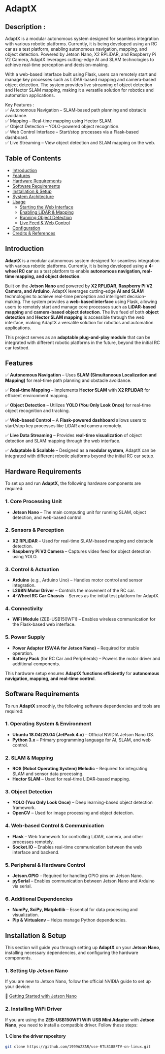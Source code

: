 # AdaptX

## Description :

AdaptX is a modular autonomous system designed for seamless integration with various robotic platforms. Currently, it is being developed using an RC car as a test platform, enabling autonomous navigation, mapping, and object detection. Powered by Jetson Nano, X2 RPLiDAR, and Raspberry Pi V2 Camera, AdaptX leverages cutting-edge AI and SLAM technologies to achieve real-time perception and decision-making.

With a web-based interface built using Flask, users can remotely start and manage key processes such as LiDAR-based mapping and camera-based object detection. The system provides live streaming of object detection and Hector SLAM mapping, making it a versatile solution for robotics and automation applications.

Key Features :<br> 
✅ Autonomous Navigation – SLAM-based path planning and obstacle avoidance.<br>
✅ Mapping – Real-time mapping using Hector SLAM.<br>
✅ Object Detection – YOLO-powered object recognition.<br>
✅ Web Control Interface – Start/stop processes via a Flask-based dashboard.<br>
✅ Live Streaming – View object detection and SLAM mapping on the web.


## Table of Contents
- [Introduction](#introduction)
- [Features](#features)
- [Hardware Requirements](#hardware-requirements)
- [Software Requirements](#software-requirements)
- [Installation & Setup](#installation--setup)
- [System Architecture](#system-architecture)
- [Usage](#usage)
  - [Starting the Web Interface](#starting-the-web-interface)
  - [Enabling LiDAR & Mapping](#enabling-lidar--mapping)
  - [Running Object Detection](#running-object-detection)
  - [Live Feed & Web Control](#live-feed--web-control)
- [Configuration](#configuration)
- [Credits & References](#credits--references)


## Introduction

**AdaptX** is a modular autonomous system designed for seamless integration with various robotic platforms. Currently, it is being developed using a **4-wheel RC car** as a test platform to enable **autonomous navigation, real-time mapping, and object detection**.

Built on the **Jetson Nano** and powered by **X2 RPLiDAR, Raspberry Pi V2 Camera, and Arduino**, AdaptX leverages cutting-edge **AI and SLAM** technologies to achieve real-time perception and intelligent decision-making. The system provides a **web-based interface** using Flask, allowing users to remotely start and manage core processes such as **LiDAR-based mapping** and **camera-based object detection**. The live feed of both **object detection** and **Hector SLAM mapping** is accessible through the web interface, making AdaptX a versatile solution for robotics and automation applications.

This project serves as an **adaptable plug-and-play module** that can be integrated with different robotic platforms in the future, beyond the initial RC car testbed.

## Features

✅ **Autonomous Navigation** – Uses **SLAM (Simultaneous Localization and Mapping)** for real-time path planning and obstacle avoidance.  

✅ **Real-time Mapping** – Implements **Hector SLAM** with **X2 RPLiDAR** for efficient environment mapping.  

✅ **Object Detection** – Utilizes **YOLO (You Only Look Once)** for real-time object recognition and tracking.  

✅ **Web-based Control** – A **Flask-powered dashboard** allows users to start/stop key processes like LiDAR and camera remotely.  

✅ **Live Data Streaming** – Provides **real-time visualization** of object detection and SLAM mapping through the web interface.  

✅ **Adaptable & Scalable** – Designed as a **modular system**, AdaptX can be integrated with different robotic platforms beyond the initial RC car setup.  

## Hardware Requirements  

To set up and run **AdaptX**, the following hardware components are required:  

### **1. Core Processing Unit**  
- **Jetson Nano** – The main computing unit for running SLAM, object detection, and web-based control.  

### **2. Sensors & Perception**  
- **X2 RPLiDAR** – Used for real-time SLAM-based mapping and obstacle detection.  
- **Raspberry Pi V2 Camera** – Captures video feed for object detection using YOLO.  

### **3. Control & Actuation**  
- **Arduino** (e.g., Arduino Uno) – Handles motor control and sensor integration.  
- **L298N Motor Driver** – Controls the movement of the RC car.  
- **4-Wheel RC Car Chassis** – Serves as the initial test platform for AdaptX.  

### **4. Connectivity**  
- **WiFi Module** (ZEB-USB150WF1) – Enables wireless communication for the Flask-based web interface.  

### **5. Power Supply**  
- **Power Adapter (5V/4A for Jetson Nano)** – Required for stable operation.  
- **Battery Pack** (for RC Car and Peripherals) – Powers the motor driver and additional components.  

This hardware setup ensures **AdaptX functions efficiently** for **autonomous navigation, mapping, and real-time control**.  

## Software Requirements  

To run **AdaptX** smoothly, the following software dependencies and tools are required:  

### **1. Operating System & Environment**  
- **Ubuntu 18.04/20.04 (JetPack 4.x)** – Official NVIDIA Jetson Nano OS.  
- **Python 3.x** – Primary programming language for AI, SLAM, and web control.  

### **2. SLAM & Mapping**  
- **ROS (Robot Operating System) Melodic** – Required for integrating SLAM and sensor data processing.  
- **Hector SLAM** – Used for real-time LiDAR-based mapping.  

### **3. Object Detection**  
- **YOLO (You Only Look Once)** – Deep learning-based object detection framework.  
- **OpenCV** – Used for image processing and object detection.  

### **4. Web-based Control & Communication**  
- **Flask** – Web framework for controlling LiDAR, camera, and other processes remotely.  
- **Socket.IO** – Enables real-time communication between the web interface and backend.  

### **5. Peripheral & Hardware Control**  
- **Jetson.GPIO** – Required for handling GPIO pins on Jetson Nano.  
- **pySerial** – Enables communication between Jetson Nano and Arduino via serial.  

### **6. Additional Dependencies**  
- **NumPy, SciPy, Matplotlib** – Essential for data processing and visualization.  
- **Pip & Virtualenv** – Helps manage Python dependencies.

## Installation & Setup  

This section will guide you through setting up **AdaptX** on your **Jetson Nano**, installing necessary dependencies, and configuring the hardware components.  

### **1. Setting Up Jetson Nano**  
If you are new to Jetson Nano, follow the official NVIDIA guide to set up your device:  

🔗 [Getting Started with Jetson Nano](https://developer.nvidia.com/embedded/learn/get-started-jetson-nano-devkit)

### **2. Installing WiFi Driver**  

If you are using the **ZEB-USB150WF1 WiFi USB Mini Adapter** with **Jetson Nano**, you need to install a compatible driver. Follow these steps:  

#### **1. Clone the driver repository**  
```bash
git clone https://github.com/1999AZZAR/use-RTL8188FTV-on-linux.git



 



